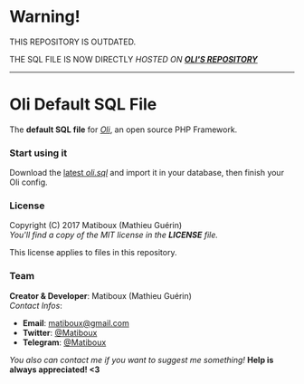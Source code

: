 # Warning!

THIS REPOSITORY IS OUTDATED.

THE SQL FILE IS NOW DIRECTLY *HOSTED ON [**OLI'S REPOSITORY**](https://github.com/matiboux/Oli)*

---

# Oli Default SQL File

The **default SQL file** for [*Oli*](https://github.com/matiboux/Oli), an open source PHP Framework.

### Start using it

Download the [latest *oli.sql*](https://github.com/matiboux/Oli-Default-SQL/releases/latest) and import it in your database, then finish your Oli config.

### License

Copyright (C) 2017 Matiboux (Mathieu Guérin)  
*You'll find a copy of the MIT license in the **LICENSE** file.*

This license applies to files in this repository.

### Team

**Creator & Developer**: Matiboux (Mathieu Guérin)  
*Contact Infos*:
 - **Email**: [matiboux@gmail.com](mailto:matiboux@gmail.com)
 - **Twitter**: [@Matiboux](http://twitter.com/Matiboux)
 - **Telegram**: [@Matiboux](http://telegram.me/Matiboux)

*You also can contact me if you want to suggest me something!* **Help is always appreciated! <3**
